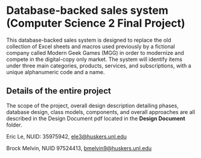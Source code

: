 # Database-backed sales system (Computer Science 2 Final Project)
This database-backed sales system is designed to replace the old collection of Excel sheets and macros used previously by a fictional company called Modern Geek Games (MGG) in order to modernize and compete in the digital-copy only market. The system will identify items under three main categories, products, services, and subscriptions, with a unique alphanumeric code and a name.

## Details of the entire project
The scope of the project, overall design description detailing phases, database design, class models, components, and overall approaches are all described in the Design Document pdf located in the **Design Document** folder.

Eric Le, NUID: 35975942, ele3@huskers.unl.edu

Brock Melvin, NUID 97524413, bmelvin9@huskers.unl.edu
